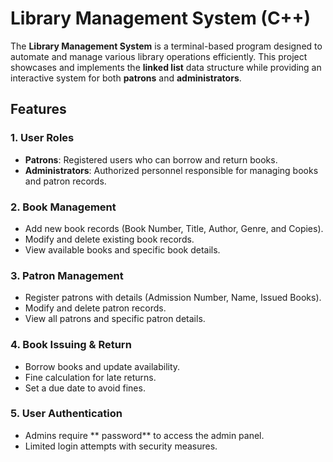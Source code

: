 # Library Management System (C++)

The **Library Management System** is a terminal-based program designed to automate and manage various library operations efficiently. This project showcases and implements the **linked list** data structure while providing an interactive system for both **patrons** and **administrators**.

## Features

### 1. User Roles
- **Patrons**: Registered users who can borrow and return books.
- **Administrators**: Authorized personnel responsible for managing books and patron records.

### 2. Book Management
- Add new book records (Book Number, Title, Author, Genre, and Copies).
- Modify and delete existing book records.
- View available books and specific book details.

### 3. Patron Management
- Register patrons with details (Admission Number, Name, Issued Books).
- Modify and delete patron records.
- View all patrons and specific patron details.

### 4. Book Issuing & Return
- Borrow books and update availability.
- Fine calculation for late returns.
- Set a due date to avoid fines.

### 5. User Authentication
- Admins require ** password** to access the admin panel.
- Limited login attempts with security measures.
